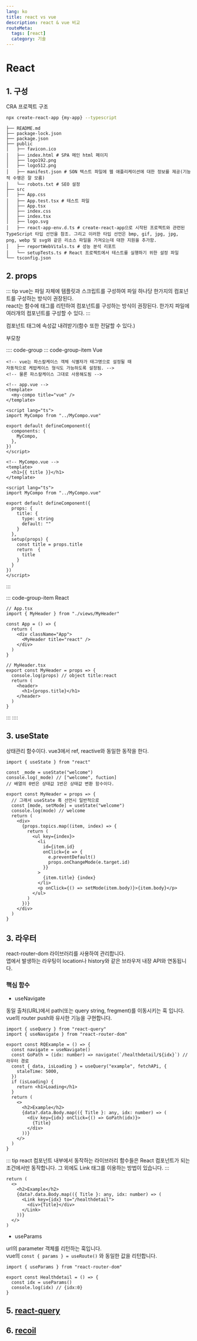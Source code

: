 ```yaml
---
lang: ko
title: react vs vue
description: react & vue 비교
routeMeta:
  tags: [react]
  category: 기술
---
```


# React

## 1. 구성

CRA 프로젝트 구조

```sh
npx create-react-app {my-app} --typescript
```

```
├── README.md
├── package-lock.json
├── package.json
├── public
│   ├── favicon.ico
│   ├── index.html # SPA 메인 html 페이지
│   ├── logo192.png
│   ├── logo512.png
│   ├── manifest.json # SON 텍스트 파일에 웹 애플리케이션에 대한 정보를 제공(기능적 수행은 잘 모름)
│   └── robots.txt # SEO 설정
├── src
│   ├── App.css
│   ├── App.test.tsx # 테스트 파일
│   ├── App.tsx
│   ├── index.css
│   ├── index.tsx
│   ├── logo.svg
│   ├── react-app-env.d.ts # create-react-app으로 시작된 프로젝트와 관련된 TypeScript 타입 선언을 참조. 그리고 이러한 타입 선언은 bmp, gif, jpg, jpg, png, webp 및 svg와 같은 리소스 파일을 가져오는데 대한 지원을 추가함.
│   ├── reportWebVitals.ts # 성능 분석 리포트
│   └── setupTests.ts # React 프로젝트에서 테스트를 실행하기 위한 설정 파일
└── tsconfig.json
```

## 2. props

::: tip
vue는 파일 자체에 템플릿과 스크립트를 구성하여 파일 하나당 한가지의 컴포넌트를 구성하는 방식이 권장된다.  
react는 함수에 태그를 리턴하여 컴포넌트를 구성하는 방식이 권장된다. 한가지 파일에 여러개의 컴포넌트를 구성할 수 있다.
:::

컴포넌트 태그에 속성값 내려받기(함수 또한 전달할 수 있다.)

부모창

:::: code-group
::: code-group-item Vue

```vue
<!-- vue는 파스칼케이스 객체 식별자가 태그명으로 설정될 때
자동적으로 케밥케이스 형식도 가능하도록 설정됨. -->
<!-- 물론 파스칼케이스 그대로 사용해도됨 -->

<!-- app.vue -->
<template>
  <my-compo title="vue" />
</template>

<script lang="ts">
import MyCompo from "../MyCompo.vue"

export default defineComponent({
  components: {
    MyCompo,
  },
})
</script>

<!-- MyCompo.vue -->
<template>
  <h1>{{ title }}</h1>
</template>

<script lang="ts">
import MyCompo from "../MyCompo.vue"

export default defineComponent({
  props: {
    title: {
      type: string
      default: ""
    }
  },
  setup(props) {
    const title = props.title
    return  {
      title
    }
  }
})
</script>
```

:::

::: code-group-item React

```tsx
// App.tsx
import { MyHeader } from "./views/MyHeader"

const App = () => {
  return (
    <div className="App">
      <MyHeader title="react" />
    </div>
  )
}

// MyHeader.tsx
export const MyHeader = props => {
  console.log(props) // object title:react
  return (
    <header>
      <h1>{props.title}</h1>
    </header>
  )
}
```

:::
::::

## 3. useState

상태관리 함수이다. vue3에서 ref, reactive와 동일한 동작을 한다.

```tsx
import { useState } from "react"

const _mode = useState("welcome")
console.log(_mode) // ["welcome", fuction]
// 배열의 0번은 상태값 1번은 상태값 변환 함수이다.

export const MyHeader = props => {
  // 그래서 useState 훅 선언시 일반적으로
  const [mode, setMode] = useState("welcome")
  console.log(mode) // welcome
  return (
    <div>
      {props.topics.map((item, index) => {
        return (
          <ul key={index}>
            <li
              id={item.id}
              onClick={e => {
                e.preventDefault()
                props.onChangeMode(e.target.id)
              }}
            >
              {item.title} {index}
            </li>
            <p onClick={() => setMode(item.body)}>{item.body}</p>
          </ul>
        )
      })}
    </div>
  )
}
```

## 3. 라우터

react-router-dom 라이브러리를 사용하여 관리합니다.  
앱에서 발생하는 라우팅이 location나 history와 같은 브라우저 내장 API와 연동됩니다.

### 핵심 함수

- useNavigate

동일 출처(URL)에서 path(또는 query string, fregment)를 이동시키는 훅 입니다.  
vue의 router push와 유사한 기능을 구현합니다.

```tsx
import { useQuery } from "react-query"
import { useNavigate } from "react-router-dom"

export const RQExample = () => {
  const navigate = useNavigate()
  const GoPath = (idx: number) => navigate(`/healthdetail/${idx}`) // 라우터 경로
  const { data, isLoading } = useQuery("example", fetchAPi, {
    staleTime: 5000,
  })
  if (isLoading) {
    return <h1>Loading</h1>
  }
  return (
    <>
      <h2>Example</h2>
      {data?.data.Body.map(({ Title }: any, idx: number) => (
        <div key={idx} onClick={() => GoPath(idx)}>
          {Title}
        </div>
      ))}
    </>
  )
}
```

::: tip
react 컴포넌트 내부에서 동작하는 라이브러리 함수들은 React 컴포넌트가 되는 조건에서만 동작합니다.
그 외에도 Link 태그를 이용하는 방법이 있습니다.
:::

```tsx
return (
  <>
    <h2>Example</h2>
    {data?.data.Body.map(({ Title }: any, idx: number) => (
      <Link key={idx} to="/healthdetail">
        <div>{Title}</div>
      </Link>
    ))}
  </>
)
```

- useParams

url의 parameter 객체를 리턴하는 훅입니다.  
vue의 `const { params } = useRoute()` 와 동일한 값을 리턴합니다.

```tsx
import { useParams } from "react-router-dom"

export const Healthdetail = () => {
  const idx = useParams()
  console.log(idx) // {idx:0}
}
```

## 5. [react-query](/docs/REACT/react-query.md)

## 6. [recoil](/docs/REACT/react-recoil.md)

